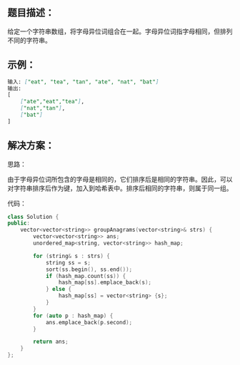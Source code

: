 ## 题目描述：

给定一个字符串数组，将字母异位词组合在一起。字母异位词指字母相同，但排列不同的字符串。

## 示例：

```markdown
输入: ["eat", "tea", "tan", "ate", "nat", "bat"]
输出:
[
	["ate","eat","tea"],
	["nat","tan"],
	["bat"]
]
```

## 解决方案：

思路：

由于字母异位词所包含的字母是相同的，它们排序后是相同的字符串。因此，可以对字符串排序后作为键，加入到哈希表中。排序后相同的字符串，则属于同一组。

代码：

```cpp
class Solution {
public:
    vector<vector<string>> groupAnagrams(vector<string>& strs) {
        vector<vector<string>> ans;
        unordered_map<string, vector<string>> hash_map;

        for (string& s : strs) {
            string ss = s;
            sort(ss.begin(), ss.end());
            if (hash_map.count(ss)) {
                hash_map[ss].emplace_back(s);
            } else {
                hash_map[ss] = vector<string> {s};
            }
        }
        for (auto p : hash_map) {
            ans.emplace_back(p.second);
        }

        return ans;
    }
};
```
